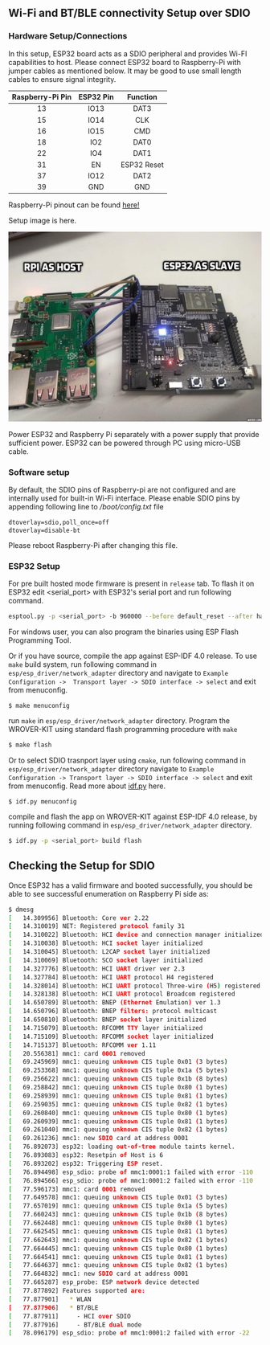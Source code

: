 ## Wi-Fi and BT/BLE connectivity Setup over SDIO
### Hardware Setup/Connections
In this setup, ESP32 board acts as a SDIO peripheral and provides Wi-FI capabilities to host. Please connect ESP32 board to Raspberry-Pi with jumper cables as mentioned below. It may be good to use small length cables to ensure signal integrity.

| Raspberry-Pi Pin | ESP32 Pin | Function |
|:-------:|:---------:|:--------:|
| 13 | IO13 | DAT3 |
| 15 | IO14 | CLK |
| 16 | IO15 | CMD |
| 18 | IO2 | DAT0 |
| 22 | IO4 | DAT1 |
| 31 | EN  | ESP32 Reset |
| 37 | IO12 | DAT2 |
| 39 | GND | GND |

Raspberry-Pi pinout can be found [here!](https://pinout.xyz/pinout/sdio)

Setup image is here.

![alt text](rpi_esp_sdio_setup.jpeg "setup of Raspberry-Pi as host and ESP32 as slave")

Power ESP32 and Raspberry Pi separately with a power supply that provide sufficient power. ESP32 can be powered through PC using micro-USB cable.

### Software setup
By default, the SDIO pins of Raspberry-pi are not configured and are internally used for built-in Wi-Fi interface. Please enable SDIO pins by appending following line to _/boot/config.txt_ file
```
dtoverlay=sdio,poll_once=off
dtoverlay=disable-bt
```
Please reboot Raspberry-Pi after changing this file.

### ESP32 Setup

For pre built hosted mode firmware is present in `release` tab. To flash it on ESP32 edit <serial_port> with ESP32's serial port and run following command.
```sh
esptool.py -p <serial_port> -b 960000 --before default_reset --after hard_reset write_flash --flash_mode dio --flash_freq 40m --flash_size detect 0x8000 partition-table_sdio_v0.2.bin 0x1000 bootloader_sdio_v0.2.bin 0x10000 esp_hosted_firmware_sdio_v0.2.bin
```

For windows user, you can also program the binaries using ESP Flash Programming Tool.

 Or if you have source, compile the app against ESP-IDF 4.0 release. To use `make` build system, run following command in `esp/esp_driver/network_adapter` directory and navigate to `Example Configuration ->  Transport layer -> SDIO interface -> select` and exit from menuconfig.
```
$ make menuconfig
```
run `make` in `esp/esp_driver/network_adapter` directory. Program the WROVER-KIT using standard flash programming procedure with `make`
```sh
$ make flash
```
Or to select SDIO trasnport layer using `cmake`, run following command in `esp/esp_driver/network_adapter` directory navigate to `Example Configuration -> Transport layer -> SDIO interface -> select` and exit from menuconfig. Read more about [idf.py](https://docs.espressif.com/projects/esp-idf/en/latest/esp32/api-guides/build-system.html#using-the-build-system) here.
```
$ idf.py menuconfig
```
compile and flash the app on WROVER-KIT against ESP-IDF 4.0 release, by running following command in `esp/esp_driver/network_adapter` directory.

```sh
$ idf.py -p <serial_port> build flash
```

## Checking the Setup for SDIO
Once ESP32 has a valid firmware and booted successfully, you should be able to see successful enumeration on Raspberry Pi side as:
```sh
$ dmesg
[   14.309956] Bluetooth: Core ver 2.22
[   14.310019] NET: Registered protocol family 31
[   14.310022] Bluetooth: HCI device and connection manager initialized
[   14.310038] Bluetooth: HCI socket layer initialized
[   14.310045] Bluetooth: L2CAP socket layer initialized
[   14.310069] Bluetooth: SCO socket layer initialized
[   14.327776] Bluetooth: HCI UART driver ver 2.3
[   14.327784] Bluetooth: HCI UART protocol H4 registered
[   14.328014] Bluetooth: HCI UART protocol Three-wire (H5) registered
[   14.328138] Bluetooth: HCI UART protocol Broadcom registered
[   14.650789] Bluetooth: BNEP (Ethernet Emulation) ver 1.3
[   14.650796] Bluetooth: BNEP filters: protocol multicast
[   14.650810] Bluetooth: BNEP socket layer initialized
[   14.715079] Bluetooth: RFCOMM TTY layer initialized
[   14.715109] Bluetooth: RFCOMM socket layer initialized
[   14.715137] Bluetooth: RFCOMM ver 1.11
[   20.556381] mmc1: card 0001 removed
[   69.245969] mmc1: queuing unknown CIS tuple 0x01 (3 bytes)
[   69.253368] mmc1: queuing unknown CIS tuple 0x1a (5 bytes)
[   69.256622] mmc1: queuing unknown CIS tuple 0x1b (8 bytes)
[   69.258842] mmc1: queuing unknown CIS tuple 0x80 (1 bytes)
[   69.258939] mmc1: queuing unknown CIS tuple 0x81 (1 bytes)
[   69.259035] mmc1: queuing unknown CIS tuple 0x82 (1 bytes)
[   69.260840] mmc1: queuing unknown CIS tuple 0x80 (1 bytes)
[   69.260939] mmc1: queuing unknown CIS tuple 0x81 (1 bytes)
[   69.261040] mmc1: queuing unknown CIS tuple 0x82 (1 bytes)
[   69.261236] mmc1: new SDIO card at address 0001
[   76.892073] esp32: loading out-of-tree module taints kernel.
[   76.893083] esp32: Resetpin of Host is 6
[   76.893202] esp32: Triggering ESP reset.
[   76.894498] esp_sdio: probe of mmc1:0001:1 failed with error -110
[   76.894566] esp_sdio: probe of mmc1:0001:2 failed with error -110
[   77.596173] mmc1: card 0001 removed
[   77.649578] mmc1: queuing unknown CIS tuple 0x01 (3 bytes)
[   77.657019] mmc1: queuing unknown CIS tuple 0x1a (5 bytes)
[   77.660243] mmc1: queuing unknown CIS tuple 0x1b (8 bytes)
[   77.662448] mmc1: queuing unknown CIS tuple 0x80 (1 bytes)
[   77.662545] mmc1: queuing unknown CIS tuple 0x81 (1 bytes)
[   77.662643] mmc1: queuing unknown CIS tuple 0x82 (1 bytes)
[   77.664445] mmc1: queuing unknown CIS tuple 0x80 (1 bytes)
[   77.664541] mmc1: queuing unknown CIS tuple 0x81 (1 bytes)
[   77.664637] mmc1: queuing unknown CIS tuple 0x82 (1 bytes)
[   77.664832] mmc1: new SDIO card at address 0001
[   77.665287] esp_probe: ESP network device detected
[   77.877892] Features supported are:
[   77.877901] 	 * WLAN
[   77.877906] 	 * BT/BLE
[   77.877911] 	   - HCI over SDIO
[   77.877916] 	   - BT/BLE dual mode
[   78.096179] esp_sdio: probe of mmc1:0001:2 failed with error -22
```
